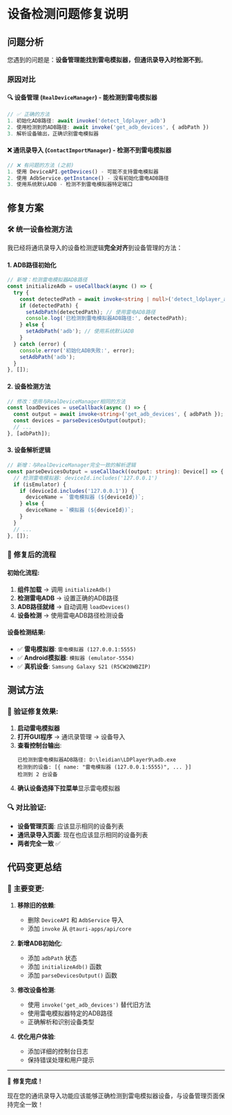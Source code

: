 # 设备检测问题修复说明

## 问题分析

您遇到的问题是：**设备管理能找到雷电模拟器，但通讯录导入时检测不到**。

### 原因对比

#### 🔍 **设备管理** (`RealDeviceManager`) - 能检测到雷电模拟器
```typescript
// ✅ 正确的方法
1. 初始化ADB路径: await invoke('detect_ldplayer_adb')
2. 使用检测到的ADB路径: await invoke('get_adb_devices', { adbPath })
3. 解析设备输出，正确识别雷电模拟器
```

#### ❌ **通讯录导入** (`ContactImportManager`) - 检测不到雷电模拟器
```typescript
// ❌ 有问题的方法 (之前)
1. 使用 DeviceAPI.getDevices() - 可能不支持雷电模拟器
2. 使用 AdbService.getInstance() - 没有初始化雷电ADB路径
3. 使用系统默认ADB - 检测不到雷电模拟器特定端口
```

## 修复方案

### 🛠️ **统一设备检测方法**

我已经将通讯录导入的设备检测逻辑**完全对齐**到设备管理的方法：

#### **1. ADB路径初始化**
```typescript
// 新增：检测雷电模拟器ADB路径
const initializeAdb = useCallback(async () => {
  try {
    const detectedPath = await invoke<string | null>('detect_ldplayer_adb');
    if (detectedPath) {
      setAdbPath(detectedPath); // 使用雷电ADB路径
      console.log('已检测到雷电模拟器ADB路径:', detectedPath);
    } else {
      setAdbPath('adb'); // 使用系统默认ADB
    }
  } catch (error) {
    console.error('初始化ADB失败:', error);
    setAdbPath('adb');
  }
}, []);
```

#### **2. 设备检测方法**
```typescript
// 修改：使用与RealDeviceManager相同的方法
const loadDevices = useCallback(async () => {
  const output = await invoke<string>('get_adb_devices', { adbPath });
  const devices = parseDevicesOutput(output);
  // ...
}, [adbPath]);
```

#### **3. 设备解析逻辑**
```typescript
// 新增：与RealDeviceManager完全一致的解析逻辑
const parseDevicesOutput = useCallback((output: string): Device[] => {
  // 检测雷电模拟器: deviceId.includes('127.0.0.1')
  if (isEmulator) {
    if (deviceId.includes('127.0.0.1')) {
      deviceName = `雷电模拟器 (${deviceId})`;
    } else {
      deviceName = `模拟器 (${deviceId})`;
    }
  }
  // ...
}, []);
```

### 🎯 **修复后的流程**

#### **初始化流程**:
1. **组件加载** → 调用 `initializeAdb()`
2. **检测雷电ADB** → 设置正确的ADB路径
3. **ADB路径就绪** → 自动调用 `loadDevices()`
4. **设备检测** → 使用雷电ADB路径检测设备

#### **设备检测结果**:
- ✅ **雷电模拟器**: `雷电模拟器 (127.0.0.1:5555)`
- ✅ **Android模拟器**: `模拟器 (emulator-5554)`
- ✅ **真机设备**: `Samsung Galaxy S21 (R5CW20WBZIP)`

## 测试方法

### 🧪 **验证修复效果**:

1. **启动雷电模拟器**
2. **打开GUI程序** → 通讯录管理 → 设备导入
3. **查看控制台输出**:
   ```
   已检测到雷电模拟器ADB路径: D:\leidian\LDPlayer9\adb.exe
   检测到的设备: [{ name: "雷电模拟器 (127.0.0.1:5555)", ... }]
   检测到 2 台设备
   ```
4. **确认设备选择下拉菜单**显示雷电模拟器

### 🔍 **对比验证**:

- **设备管理页面**: 应该显示相同的设备列表
- **通讯录导入页面**: 现在也应该显示相同的设备列表
- **两者完全一致** ✅

## 代码变更总结

### 📝 **主要变更**:

1. **移除旧的依赖**:
   - 删除 `DeviceAPI` 和 `AdbService` 导入
   - 添加 `invoke` 从 `@tauri-apps/api/core`

2. **新增ADB初始化**:
   - 添加 `adbPath` 状态
   - 添加 `initializeAdb()` 函数
   - 添加 `parseDevicesOutput()` 函数

3. **修改设备检测**:
   - 使用 `invoke('get_adb_devices')` 替代旧方法
   - 使用雷电模拟器特定的ADB路径
   - 正确解析和识别设备类型

4. **优化用户体验**:
   - 添加详细的控制台日志
   - 保持错误处理和用户提示

---

🎉 **修复完成！**

现在您的通讯录导入功能应该能够正确检测到雷电模拟器设备，与设备管理页面保持完全一致！
